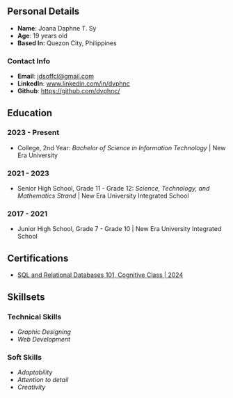 ## Personal Details
- **Name**: Joana Daphne T. Sy
- **Age**: 19 years old
- **Based In:** Quezon City, Philippines

### Contact Info
- **Email**: jdsoffcl@gmail.com
- **LinkedIn**: www.linkedin.com/in/dvphnc
-  **Github**: https://github.com/dvphnc/

## Education

### 2023 - Present
- College, 2nd Year: *Bachelor of Science in Information Technology* | New Era University
### 2021 - 2023 
- Senior High School, Grade 11 - Grade 12: *Science, Technology, and Mathematics Strand* | New Era University Integrated School
### 2017 - 2021
- Junior High School, Grade 7 - Grade 10 | New Era University Integrated School
  
## Certifications
- [SQL and Relational Databases 101, Cognitive Class | 2024](https://courses.cognitiveclass.ai/certificates/fea1a489739a4b02ab4c9d266a0ade0f)

## Skillsets

### Technical Skills
- *Graphic Designing*
- *Web Development*
  
### Soft Skills
- *Adaptability*
- *Attention to detail*
- *Creativity*
